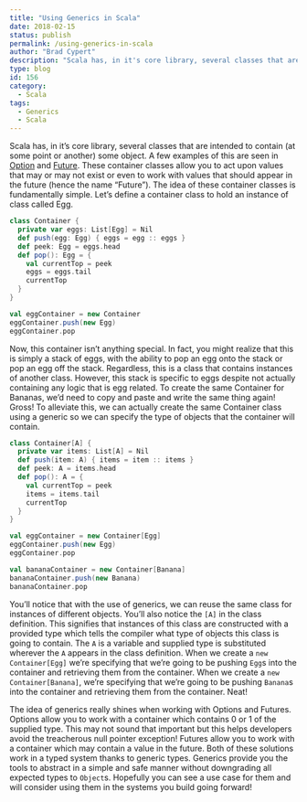 ```yaml
---
title: "Using Generics in Scala"
date: 2018-02-15
status: publish
permalink: /using-generics-in-scala
author: "Brad Cypert"
description: "Scala has, in it's core library, several classes that are intended to contain (at some point or another) some instance of another class. A few examples of this are seen in Option and Future. These container classes allow you to act upon values that may or may not exist or even to work with values that should appear in the future (hence the name \"Future\"). The idea of these container classes is fundamentally simple"
type: blog
id: 156
category:
  - Scala
tags:
  - Generics
  - Scala
---
```


Scala has, in it’s core library, several classes that are intended to contain (at some point or another) some object. A few examples of this are seen in [Option](https://www.scala-lang.org/api/2.12.2/scala/Option.html) and [Future](https://www.scala-lang.org/api/2.12.2/scala/concurrent/Future.html). These container classes allow you to act upon values that may or may not exist or even to work with values that should appear in the future (hence the name “Future”). The idea of these container classes is fundamentally simple. Let’s define a container class to hold an instance of class called Egg.

```scala
class Container {
  private var eggs: List[Egg] = Nil
  def push(egg: Egg) { eggs = egg :: eggs }
  def peek: Egg = eggs.head
  def pop(): Egg = {
    val currentTop = peek
    eggs = eggs.tail
    currentTop
  }
}

val eggContainer = new Container
eggContainer.push(new Egg)
eggContainer.pop

```

Now, this container isn’t anything special. In fact, you might realize that this is simply a stack of eggs, with the ability to pop an egg onto the stack or pop an egg off the stack. Regardless, this is a class that contains instances of another class. However, this stack is specific to eggs despite not actually containing any logic that is egg related. To create the same Container for Bananas, we’d need to copy and paste and write the same thing again! Gross! To alleviate this, we can actually create the same Container class using a generic so we can specify the type of objects that the container will contain.

```scala
class Container[A] {
  private var items: List[A] = Nil
  def push(item: A) { items = item :: items }
  def peek: A = items.head
  def pop(): A = {
    val currentTop = peek
    items = items.tail
    currentTop
  }
}

val eggContainer = new Container[Egg]
eggContainer.push(new Egg)
eggContainer.pop

val bananaContainer = new Container[Banana]
bananaContainer.push(new Banana)
bananaContainer.pop

```

You’ll notice that with the use of generics, we can reuse the same class for instances of different objects. You’ll also notice the `[A]` in the class definition. This signifies that instances of this class are constructed with a provided type which tells the compiler what type of objects this class is going to contain. The `A` is a variable and supplied type is substituted wherever the `A` appears in the class definition. When we create a `new Container[Egg]` we’re specifying that we’re going to be pushing `Egg`s into the container and retrieving them from the container. When we create a `new Container[Banana]`, we’re specifying that we’re going to be pushing `Banana`s into the container and retrieving them from the container. Neat!

The idea of generics really shines when working with Options and Futures. Options allow you to work with a container which contains 0 or 1 of the supplied type. This may not sound that important but this helps developers avoid the treacherous null pointer exception! Futures allow you to work with a container which may contain a value in the future. Both of these solutions work in a typed system thanks to generic types. Generics provide you the tools to abstract in a simple and safe manner without downgrading all expected types to `Object`s. Hopefully you can see a use case for them and will consider using them in the systems you build going forward!
